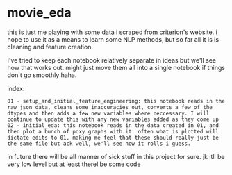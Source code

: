 # movie_eda

this is just me playing with some data i scraped from criterion's website. i hope to use it as a means to learn some NLP methods, but so far all it is is cleaning and feature creation.

I've tried to keep each notebook relatively separate in ideas but we'll see how that works out. might just move them all into a single notebook if things don't go smoothly haha.

index:

    01 - setup_and_initial_feature_engineering: this notebook reads in the raw json data, cleans some inaccuracies out, converts a few of the dtypes and then adds a few new variables where neccessary. I will continue to update this with any new variables added as they come up
    02 - initial_eda: this notebook reads in the data created in 01, and then plot a bunch of poxy graphs with it. often what is plotted will dictate edits to 01, making me feel that these should really just be the same file but ack well, we'll see how it rolls i guess.
    

in future there will be all manner of sick stuff in this project for sure. jk itll be very low level but at least therel be some code
